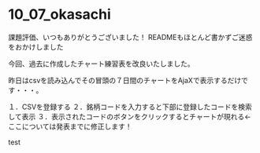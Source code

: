 # 10_07_okasachi

課題評価、いつもありがとうございました！
READMEもほとんど書かずご迷惑をおかけしました

今回、過去に作成したチャート練習表を改良いたしました。

昨日はcsvを読み込んでその冒頭の７日間のチャートをAjaXで表示するだけです・・・。



１．CSVを登録する
２．銘柄コードを入力すると下部に登録したコードを検索して表示
３．表示されたコードのボタンをクリックするとチャートが現れる←ここについては発表までに修正します！



test
